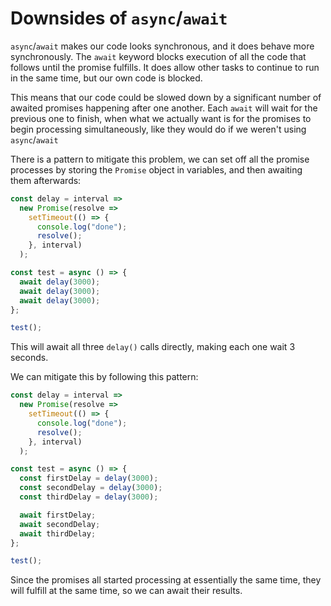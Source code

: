 # **Downsides of `async`/`await`**

`async`/`await` makes our code looks synchronous, and it does behave more synchronously. The `await` keyword blocks
execution of all the code that follows until the promise fulfills. It does allow other tasks to continue to run in
the same time, but our own code is blocked.

This means that our code could be slowed down by a significant number of awaited promises happening after one another.
Each `await` will wait for the previous one to finish, when what we actually want is for the promises to begin
processing simultaneously, like they would do if we weren't using `async`/`await`

There is a pattern to mitigate this problem, we can set off all the promise processes by storing the `Promise` object
in variables, and then awaiting them afterwards:

```js
const delay = interval =>
  new Promise(resolve =>
    setTimeout(() => {
      console.log("done");
      resolve();
    }, interval)
  );

const test = async () => {
  await delay(3000);
  await delay(3000);
  await delay(3000);
};

test();
```

This will await all three `delay()` calls directly, making each one wait 3 seconds.

We can mitigate this by following this pattern:

```js
const delay = interval =>
  new Promise(resolve =>
    setTimeout(() => {
      console.log("done");
      resolve();
    }, interval)
  );

const test = async () => {
  const firstDelay = delay(3000);
  const secondDelay = delay(3000);
  const thirdDelay = delay(3000);

  await firstDelay;
  await secondDelay;
  await thirdDelay;
};

test();
```

Since the promises all started processing at essentially the same time, they will fulfill at the same time, so we can await their results.

